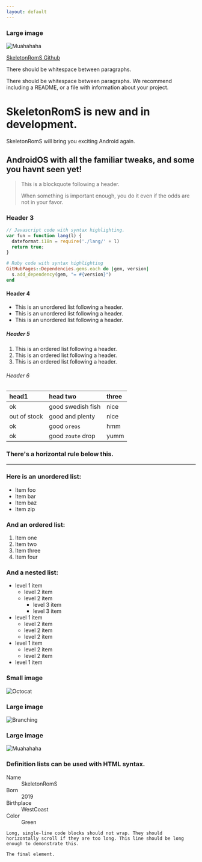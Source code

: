 ```yaml
---
layout: default
---
```


### Large image

![Muahahaha](https://media2.giphy.com/media/AsKbQahEjfIT6/source.gif)


[SkeletonRomS Github](https://github.com/ExoSkeleton-Mayhem?tab=repositories)

There should be whitespace between paragraphs.

There should be whitespace between paragraphs. We recommend including a README, or a file with information about your project.

# SkeletonRomS is new and in development.

SkeletonRomS will bring you exciting Android again.

## AndroidOS with all the familiar tweaks, and some you havnt seen yet!

> This is a blockquote following a header.
>
> When something is important enough, you do it even if the odds are not in your favor.

### Header 3

```js
// Javascript code with syntax highlighting.
var fun = function lang(l) {
  dateformat.i18n = require('./lang/' + l)
  return true;
}
```

```ruby
# Ruby code with syntax highlighting
GitHubPages::Dependencies.gems.each do |gem, version|
  s.add_dependency(gem, "= #{version}")
end
```

#### Header 4

*   This is an unordered list following a header.
*   This is an unordered list following a header.
*   This is an unordered list following a header.

##### Header 5

1.  This is an ordered list following a header.
2.  This is an ordered list following a header.
3.  This is an ordered list following a header.

###### Header 6

| head1        | head two          | three |
|:-------------|:------------------|:------|
| ok           | good swedish fish | nice  |
| out of stock | good and plenty   | nice  |
| ok           | good `oreos`      | hmm   |
| ok           | good `zoute` drop | yumm  |

### There's a horizontal rule below this.

* * *

### Here is an unordered list:

*   Item foo
*   Item bar
*   Item baz
*   Item zip

### And an ordered list:

1.  Item one
1.  Item two
1.  Item three
1.  Item four

### And a nested list:

- level 1 item
  - level 2 item
  - level 2 item
    - level 3 item
    - level 3 item
- level 1 item
  - level 2 item
  - level 2 item
  - level 2 item
- level 1 item
  - level 2 item
  - level 2 item
- level 1 item

### Small image

![Octocat](https://github.githubassets.com/images/icons/emoji/octocat.png)

### Large image

![Branching](https://static.independent.co.uk/s3fs-public/thumbnails/image/2019/10/31/16/gettyimages-1054491458.jpg?w968h681)


### Large image

![Muahahaha](https://media2.giphy.com/media/AsKbQahEjfIT6/source.gif)


### Definition lists can be used with HTML syntax.

<dl>
<dt>Name</dt>
<dd>SkeletonRomS</dd>
<dt>Born</dt>
<dd>2019</dd>
<dt>Birthplace</dt>
<dd>WestCoast</dd>
<dt>Color</dt>
<dd>Green</dd>
</dl>

```
Long, single-line code blocks should not wrap. They should horizontally scroll if they are too long. This line should be long enough to demonstrate this.
```

```
The final element.
```
